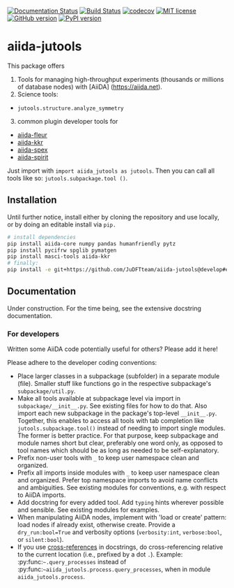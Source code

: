 [![Documentation Status](https://readthedocs.org/projects/aiida-jutools/badge/?version=latest)](https://aiida-jutools.readthedocs.io/en/latest/?badge=latest)
[![Build Status](https://travis-ci.org/JuDFTteam/aiida-jutools.svg?branch=master)](https://travis-ci.org/JuDFTteam/aiida-jutools)
[![codecov](https://codecov.io/gh/JuDFTteam/aiida-jutools/branch/master/graph/badge.svg)](https://codecov.io/gh/JuDFTteam/aiida-jutools)
[![MIT license](http://img.shields.io/badge/license-MIT-brightgreen.svg)](http://opensource.org/licenses/MIT)
[![GitHub version](https://badge.fury.io/gh/JuDFTteam%2Faiida-jutools.svg)](https://badge.fury.io/gh/JuDFTteam%2Faiida-jutools)
[![PyPI version](https://badge.fury.io/py/aiida-jutools.svg)](https://badge.fury.io/py/aiida-jutools)

# aiida-jutools

This package offers

1. Tools for managing high-throughput experiments (thousands or millions of database nodes) with [AiiDA]
   (https://aiida.net).
2. Science tools:
  - `jutools.structure.analyze_symmetry`
3. common plugin developer tools for
  - [aiida-fleur](https://github.com/JuDFTteam/aiida-kkr/)
  - [aiida-kkr](https://github.com/JuDFTteam/aiida-fleur)
  - [aiida-spex](https://iffgit.fz-juelich.de/chand/aiida-spex)
  - [aiida-spirit](https://github.com/JuDFTteam/aiida-spirit)

Just import with ``import aiida_jutools as jutools``. Then you can call all tools like so: ``jutools.subpackage.tool
()``.

## Installation

Until further notice, install either by cloning the repository and use locally, 
or by doing an editable install via `pip.`

```bash
# install dependencies
pip install aiida-core numpy pandas humanfriendly pytz
pip install pycifrw spglib pymatgen
pip install masci-tools aiida-kkr
# finally:
pip install -e git+https://github.com/JuDFTteam/aiida-jutools@develop#egg=aiida-jutools
```

## Documentation

Under construction. For the time being, see the extensive docstring documentation.

### For developers

Written some AiiDA code potentially useful for others? Please add it here!

Please adhere to the developer coding conventions:
- Place larger classes in a subpackage (subfolder) in a separate module (file). Smaller stuff like functions go in the 
  respective subpackage's ``subpackage/util.py``.
- Make all tools available at subpackage level via import in ``subpackage/__init__.py``. See existing files for how 
  to do that. Also import each new subpackage in the package's top-level ``__init__.py``. Together, this enables to 
  access all tools with tab completion like ``jutools.subpackage.tool()`` instead of needing to import single modules. 
  The former is better practice. For that purpose, keep subpackage and module names short but clear, preferably one 
  word only, as opposed to tool names which should be as long as needed to be self-explanatory. 
- Prefix non-user tools with ``_`` to keep user namespace clean and organized.
- Prefix all imports inside modules with ``_`` to keep user namespace clean and organized. Prefer top namespace 
  imports to avoid name conflicts and ambiguities. See existing modules for conventions, e.g. with respect to AiiDA 
  imports.
- Add docstring for every added tool. Add ``typing`` hints wherever possible and sensible. See existing modules for 
  examples.
- When manipulating AiiDA nodes, implement with 'load or create' pattern: load nodes if already exist, otherwise create.
  Provide a ``dry_run:bool=True`` and verbosity options (``verbosity:int``, ``verbose:bool``, or ``silent:bool``).
- If you use [cross-references](https://www.sphinx-doc.org/en/master/usage/restructuredtext/domains.html#cross-referencing-python-objects) 
  in docstrings, do cross-referencing relative to the current location (i.e., prefixed by a dot `.`). Example: 
  :py:func:`~.query_processes` instead of 
  :py:func:`~aiida_jutools.process.query_processes`, when in module `aiida_jutools.process`.  

